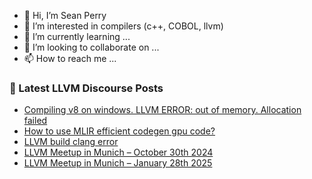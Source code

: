- 👋 Hi, I’m Sean Perry
- 👀 I’m interested in compilers (c++, COBOL, llvm)
- 🌱 I’m currently learning ...
- 💞️ I’m looking to collaborate on ...
- 📫 How to reach me ...

<!---
s66perry/s66perry is a ✨ special ✨ repository because its `README.md` (this file) appears on your GitHub profile.
You can click the Preview link to take a look at your changes.
--->
### 📕 Latest LLVM Discourse Posts

<!-- DISCOURSE-LLVM:START -->
- [Compiling v8 on windows. LLVM ERROR: out of memory. Allocation failed](https://discourse.llvm.org/t/compiling-v8-on-windows-llvm-error-out-of-memory-allocation-failed/83796#post_5)
- [How to use MLIR efficient codegen gpu code?](https://discourse.llvm.org/t/how-to-use-mlir-efficient-codegen-gpu-code/83802#post_10)
- [LLVM build clang error](https://discourse.llvm.org/t/llvm-build-clang-error/83791#post_2)
- [LLVM Meetup in Munich – October 30th 2024](https://discourse.llvm.org/t/llvm-meetup-in-munich-october-30th-2024/82301#post_3)
- [LLVM Meetup in Munich – January 28th 2025](https://discourse.llvm.org/t/llvm-meetup-in-munich-january-28th-2025/83805#post_1)
<!-- DISCOURSE-LLVM:END -->
